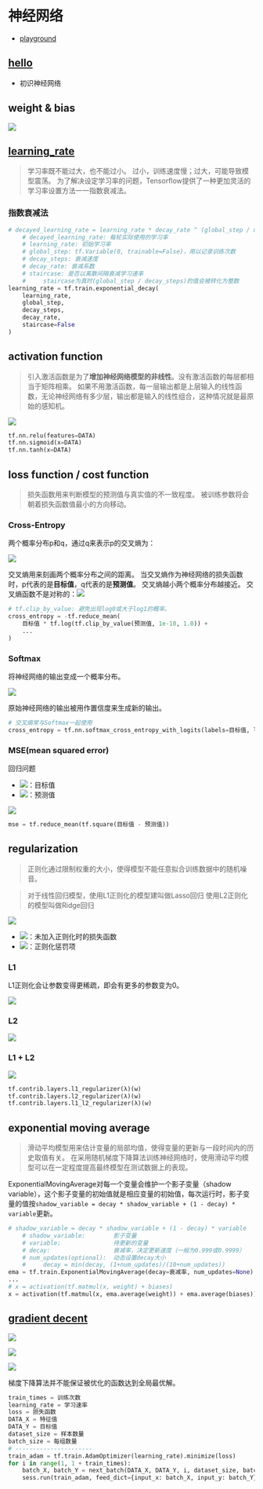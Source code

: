 # 神经网络

- [playground](http://playground.tensorflow.org/)

## [hello](hello.py)

- 初识神经网络

## weight & bias

![](images/bias.png)

## [learning_rate](learning_rate.py)

>学习率既不能过大，也不能过小。
>过小，训练速度慢；过大，可能导致模型震荡。
>为了解决设定学习率的问题，Tensorflow提供了一种更加灵活的学习率设置方法一一指数衰减法。

### 指数衰减法

```python
# decayed_learning_rate = learning_rate * decay_rate ^ (global_step / decay_steps)
    # decayed_learning_rate: 每轮实际使用的学习率
    # learning_rate: 初始学习率
    # global_step: tf.Variable(0, trainable=False)，用以记录训练次数
    # decay_steps: 衰减速度
    # decay_rate: 衰减系数
    # staircase: 是否以离散间隔衰减学习速率
    #     staircase为真时(global_step / decay_steps)的值会被转化为整数
learning_rate = tf.train.exponential_decay(
    learning_rate,
    global_step,
    decay_steps,
    decay_rate,
    staircase=False
)
```

## activation function

>引入激活函数是为了**增加神经网络模型的非线性**。没有激活函数的每层都相当于矩阵相乘。
>如果不用激活函数，每一层输出都是上层输入的线性函数，无论神经网络有多少层，输出都是输入的线性组合，这种情况就是最原始的感知机。

![](images/activation_function.png)

```python
tf.nn.relu(features=DATA)
tf.nn.sigmoid(x=DATA)
tf.nn.tanh(x=DATA)
```

## loss function / cost function

>损失函数用来判断模型的预测值与真实值的不一致程度。
>被训练参数将会朝着损失函数值最小的方向移动。

### Cross-Entropy

两个概率分布p和q，通过q来表示p的交叉熵为：
<!-- $H(p,q)=-\sum\limits_{X}^{}p(x)\log\ q(x)$ -->
<img src="https://www.zhihu.com/equation?tex=H(p,q)=-\sum\limits_{X}^{}p(x)\log\ q(x)">

交叉熵用来刻画两个概率分布之间的距离。
当交叉熵作为神经网络的损失函数时，p代表的是**目标值**，q代表的是**预测值**。
交叉熵越小两个概率分布越接近。
交叉熵函数不是对称的：<!-- $H(p,q)≠H(q,p)$ --><img src="https://www.zhihu.com/equation?tex=H(p,q)≠H(q,p)">

```python
# tf.clip_by_value: 避免出现log0或大于log1的概率。
cross_entropy = -tf.reduce_mean(
    目标值 * tf.log(tf.clip_by_value(预测值, 1e-10, 1.0)) + 
    ...
)
```

### Softmax

将神经网络的输出变成一个概率分布。

<!-- $softmax(y)_i=\dfrac{e^{y_i}}{\sum\nolimits_{j=1}^{n}e^{y_j}}$ -->
<img src="https://www.zhihu.com/equation?tex=softmax(y)_i=\dfrac{e^{y_i}}{\sum\nolimits_{j=1}^{n}e^{y_j}}">

原始神经网络的输出被用作置信度来生成新的输出。

```python
# 交叉熵常与Softmax一起使用
cross_entropy = tf.nn.softmax_cross_entropy_with_logits(labels=目标值, logits=预测值)
```

### MSE(mean squared error)

回归问题

- ![](https://www.zhihu.com/equation?tex=y_i)：目标值
- ![](https://www.zhihu.com/equation?tex=y_i')：预测值

<!-- $MSE(y,y')=\dfrac{\sum\nolimits_{i=1}^{n}(y_i-y_i')^2}{n}$ -->
<img src="https://www.zhihu.com/equation?tex=MSE(y,y')=\dfrac{\sum\nolimits_{i=1}^{n}(y_i-y_i')^2}{n}">

```python
mse = tf.reduce_mean(tf.square(目标值 - 预测值))
```

## regularization

>正则化通过限制权重的大小，使得模型不能任意拟合训练数据中的随机噪音。

>对于线性回归模型，使用L1正则化的模型建叫做Lasso回归
>使用L2正则化的模型叫做Ridge回归

<!-- $loss=J(θ)+λR(θ)$

- $J(θ)$：未加入正则化时的损失函数
- $λR(θ)$：正则化惩罚项 -->

<img src="https://www.zhihu.com/equation?tex=loss=J(θ)%2BλR(θ)">

- <img src="https://www.zhihu.com/equation?tex=J(θ)">：未加入正则化时的损失函数
- <img src="https://www.zhihu.com/equation?tex=λR(θ)">：正则化惩罚项



### L1

L1正则化会让参数变得更稀疏，即会有更多的参数变为0。

<!-- $R(W)=\|{w}\|_1=\sum\limits_i|w_i|$ -->
<img src="https://www.zhihu.com/equation?tex=R(W)=\|{w}\|_1=\sum\limits_i|w_i|">

### L2

<!-- $R(W)=\|{w}\|_2^2=\sum\limits_i|w_i^2|$ -->
<img src="https://www.zhihu.com/equation?tex=R(W)=\|{w}\|_2^2=\sum\limits_i|w_i^2|">

### L1 + L2

<!-- $R(W)=\sum\limits_i{α|w_i|+(1-α)|w_i^2|}$ -->
<img src="https://www.zhihu.com/equation?tex=R(W)=\sum\limits_i{α|w_i|%2B(1-α)|w_i^2|}">

```python
tf.contrib.layers.l1_regularizer(λ)(w)
tf.contrib.layers.l2_regularizer(λ)(w)
tf.contrib.layers.l1_l2_regularizer(λ)(w)
```

## exponential moving average

>滑动平均模型用来估计变量的局部均值，使得变量的更新与一段时间内的历史取值有关。
>在采用随机梯度下降算法训练神经网络时，使用滑动平均模型可以在一定程度提高最终模型在测试数据上的表现。

ExponentialMovingAverage对每一个变量会维护一个影子变量（shadow variable），这个影子变量的初始值就是相应变量的初始值，每次运行时，影子变量的值按`shadow_variable = decay * shadow_variable + (1 - decay) * variable`更新。

```python
# shadow_variable = decay * shadow_variable + (1 - decay) * variable
    # shadow_variable:        影子变量
    # variable:               待更新的变量
    # decay:                  衰减率，决定更新速度（一般为0.999或0.9999）
    # num_updates(optional):  动态设置decay大小
    #     decay = min(decay, (1+num_updates)/(10+num_updates))
ema = tf.train.ExponentialMovingAverage(decay=衰减率, num_updates=None)
...
# x = activation(tf.matmul(x, weight) + biases)
x = activation(tf.matmul(x, ema.average(weight)) + ema.average(biases))

```

## [gradient decent](gradient_decent.py)

![](images/gd.png)

<!-- $θ_{n+1}=θ_n-η\dfrac{∂}{∂θ_n}J(θ_n)$ -->
<img src="https://www.zhihu.com/equation?tex=θ_{n%2B1}=θ_n-η\dfrac{∂}{∂θ_n}J(θ_n)">

![](images/gd2.png)

梯度下降算法并不能保证被优化的函数达到全局最优解。

```python
train_times = 训练次数
learning_rate = 学习速率
loss = 损失函数
DATA_X = 特征值
DATA_Y = 目标值
dataset_size = 样本数量
batch_size = 每组数量
# ----------------------
train_adam = tf.train.AdamOptimizer(learning_rate).minimize(loss)
for i in range(1, 1 + train_times):
    batch_X, batch_Y = next_batch(DATA_X, DATA_Y, i, dataset_size, batch_size)
    sess.run(train_adam, feed_dict={input_x: batch_X, input_y: batch_Y})
```

